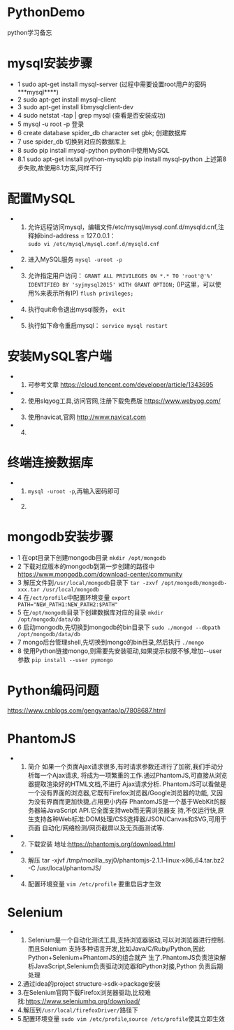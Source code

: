 # PythonDemo
python学习备忘

# mysql安装步骤
 - 1 sudo apt-get install mysql-server
 (过程中需要设置root用户的密码 \*\*\*mysql\*\*\*\*)
 - 2 sudo apt-get install mysql-client
 - 3 sudo apt-get install libmysqlclient-dev
 - 4 sudo netstat -tap | grep mysql
 (查看是否安装成功)
 - 5 mysql -u root -p
 登录
 - 6 create database spider_db character set gbk;
 创建数据库
 - 7 use spider_db
 切换到对应的数据库上
 - 8 sudo pip install mysql-python
 python中使用MySQL
 - 8.1 sudo apt-get install python-mysqldb
      pip install mysql-python
 上述第8步失败,故使用8.1方案,同样不行

# 配置MySQL
 - 1. 允许远程访问mysql，编辑文件/etc/mysql/mysql.conf.d/mysqld.cnf,注释掉bind-address = 127.0.0.1：  
      `sudo vi /etc/mysql/mysql.conf.d/mysqld.cnf`
 - 2. 进入MySQL服务
      `mysql -uroot -p`
 - 3. 允许指定用户访问：
      `GRANT ALL PRIVILEGES ON *.* TO 'root'@'%' IDENTIFIED BY 'syjmysql2015' WITH GRANT OPTION;`
      (IP这里，可以使用%来表示所有IP)
       `flush privileges;`
 - 4. 执行quit命令退出mysql服务，
      `exit`
 - 5. 执行如下命令重启mysql：
      `service mysql restart`

# 安装MySQL客户端
 - 1. 可参考文章
      https://cloud.tencent.com/developer/article/1343695
 - 2. 使用slqyog工具,访问官网,注册下载免费版
      https://www.webyog.com/
 - 3. 使用navicat,官网
      http://www.navicat.com
 - 4. 
      
                
# 终端连接数据库
 - 1. `mysql -uroot -p`,再输入密码即可
 - 2. 
# mongodb安装步骤
  - 1 在opt目录下创建mongodb目录
  `mkdir /opt/mongodb`
  - 2 下载对应版本的mongodb到第一步创建的路径中
  https://www.mongodb.com/download-center/community
  - 3 解压文件到`/usr/local/mongodb`目录下
  `tar -zxvf /opt/mongodb/mongodb-xxx.tar /usr/local/mongodb`
  - 4 在`/ect/profile`中配置环境变量
  `export PATH="NEW_PATH1:NEW_PATH2:$PATH"`
  - 5 在`/opt/mongodb`目录下创建数据库对应的目录
  `mkdir /opt/mongodb/data/db`
  - 6 启动mongodb,先切换到mongodb的bin目录下
  `sudo ./mongod --dbpath /opt/mongodb/data/db`
  - 7 mongo后台管理shell,先切换到mongo的bin目录,然后执行
  `./mongo`
  - 8 使用Python链接mongo,则需要先安装驱动,如果提示权限不够,增加--user参数
  `pip install --user pymongo`

# Python编码问题
  https://www.cnblogs.com/gengyantao/p/7808687.html
  
# PhantomJS
  - 1. 简介
      如果一个页面Ajax请求很多,有时请求参数还进行了加密,我们手动分析每一个Ajax请求,
      将成为一项繁重的工作.通过PhantomJS,可直接从浏览器提取渲染好的HTML文档,不进行
      Ajax请求分析.
      PhantomJS可以看做是一个没有界面的浏览器,它既有Firefox浏览器/Google浏览器的功能,
      又因为没有界面而更加快捷,占用更小内存
      PhantomJS是一个基于WebKit的服务器端JavaScript API.它全面支持web而无需浏览器支
      持,不仅运行快,原生支持各种Web标准:DOM处理/CSS选择器/JSON/Canvas和SVG,可用于页面
      自动化/网络检测/网页截屏以及无页面测试等.
  - 2. 下载安装
      地址:https://phantomjs.org/download.html
  - 3. 解压
      tar -xjvf /tmp/mozilla_syj0/phantomjs-2.1.1-linux-x86_64.tar.bz2 -C /usr/local/phantomJS/
  - 4. 配置环境变量
      `vim /etc/profile` 要重启后才生效

# Selenium
  - 1. Selenium是一个自动化测试工具,支持浏览器驱动,可以对浏览器进行控制.而且Selenium
  支持多种语言开发,比如Java/C/Ruby/Python,因此Python+Selenium+PhantomJS的组合就产
  生了.PhantomJS负责渲染解析JavaScript,Selenium负责驱动浏览器和Python对接,Python
  负责后期处理
  - 2.通过idea的project structure-\>sdk-\>package安装
  - 3.在Selenium官网下载Firefox浏览器驱动,比较难找:https://www.seleniumhq.org/download/
  - 4.解压到`/usr/local/firefoxDriver/`路径下
  - 5.配置环境变量 `sudo vim /etc/profile`,`source /etc/profile`使其立即生效